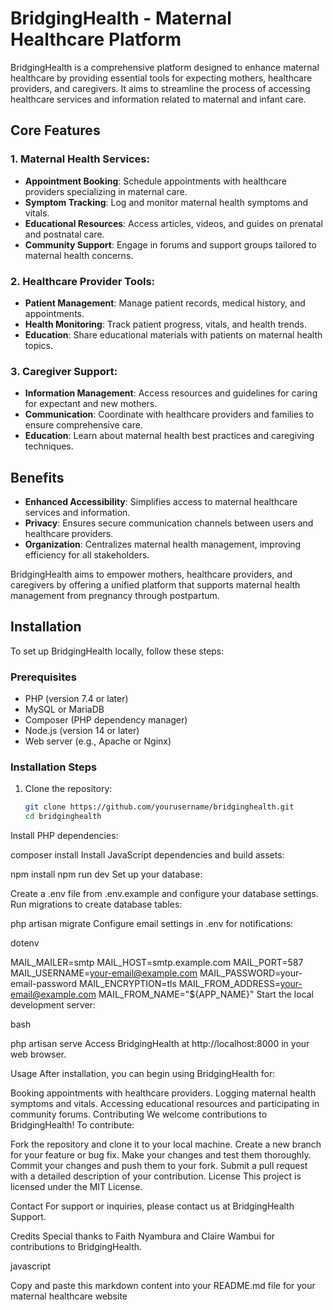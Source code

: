# BridgingHealth - Maternal Healthcare Platform

BridgingHealth is a comprehensive platform designed to enhance maternal healthcare by providing essential tools for expecting mothers, healthcare providers, and caregivers. It aims to streamline the process of accessing healthcare services and information related to maternal and infant care.

## Core Features
### 1. Maternal Health Services:

- **Appointment Booking**: Schedule appointments with healthcare providers specializing in maternal care.
- **Symptom Tracking**: Log and monitor maternal health symptoms and vitals.
- **Educational Resources**: Access articles, videos, and guides on prenatal and postnatal care.
- **Community Support**: Engage in forums and support groups tailored to maternal health concerns.

### 2. Healthcare Provider Tools:

- **Patient Management**: Manage patient records, medical history, and appointments.
- **Health Monitoring**: Track patient progress, vitals, and health trends.
- **Education**: Share educational materials with patients on maternal health topics.

### 3. Caregiver Support:

- **Information Management**: Access resources and guidelines for caring for expectant and new mothers.
- **Communication**: Coordinate with healthcare providers and families to ensure comprehensive care.
- **Education**: Learn about maternal health best practices and caregiving techniques.

## Benefits
- **Enhanced Accessibility**: Simplifies access to maternal healthcare services and information.
- **Privacy**: Ensures secure communication channels between users and healthcare providers.
- **Organization**: Centralizes maternal health management, improving efficiency for all stakeholders.

BridgingHealth aims to empower mothers, healthcare providers, and caregivers by offering a unified platform that supports maternal health management from pregnancy through postpartum.

## Installation
To set up BridgingHealth locally, follow these steps:

### Prerequisites
- PHP (version 7.4 or later)
- MySQL or MariaDB
- Composer (PHP dependency manager)
- Node.js (version 14 or later)
- Web server (e.g., Apache or Nginx)

### Installation Steps
1. Clone the repository:
   ```bash
   git clone https://github.com/yourusername/bridginghealth.git
   cd bridginghealth
Install PHP dependencies:


composer install
Install JavaScript dependencies and build assets:


npm install
npm run dev
Set up your database:

Create a .env file from .env.example and configure your database settings.
Run migrations to create database tables:

php artisan migrate
Configure email settings in .env for notifications:

dotenv

MAIL_MAILER=smtp
MAIL_HOST=smtp.example.com
MAIL_PORT=587
MAIL_USERNAME=your-email@example.com
MAIL_PASSWORD=your-email-password
MAIL_ENCRYPTION=tls
MAIL_FROM_ADDRESS=your-email@example.com
MAIL_FROM_NAME="${APP_NAME}"
Start the local development server:

bash

php artisan serve
Access BridgingHealth at http://localhost:8000 in your web browser.

Usage
After installation, you can begin using BridgingHealth for:

Booking appointments with healthcare providers.
Logging maternal health symptoms and vitals.
Accessing educational resources and participating in community forums.
Contributing
We welcome contributions to BridgingHealth! To contribute:

Fork the repository and clone it to your local machine.
Create a new branch for your feature or bug fix.
Make your changes and test them thoroughly.
Commit your changes and push them to your fork.
Submit a pull request with a detailed description of your contribution.
License
This project is licensed under the MIT License.

Contact
For support or inquiries, please contact us at BridgingHealth Support.

Credits
Special thanks to Faith Nyambura and Claire Wambui for contributions to BridgingHealth.

javascript


Copy and paste this markdown content into your README.md file for your maternal healthcare website
